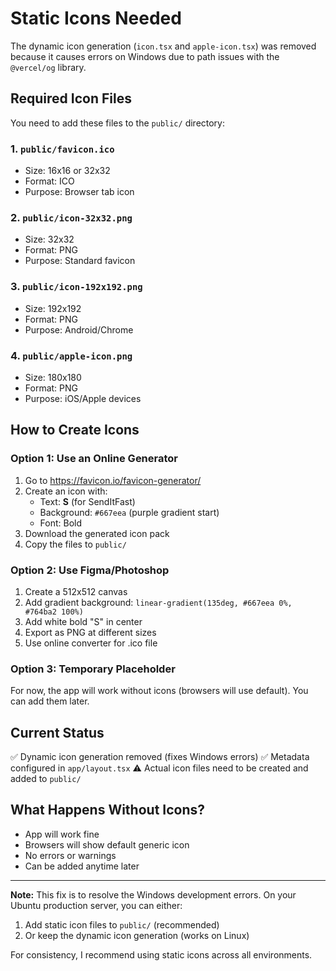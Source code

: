 # Static Icons Needed

The dynamic icon generation (`icon.tsx` and `apple-icon.tsx`) was removed because it causes errors on Windows due to path issues with the `@vercel/og` library.

## Required Icon Files

You need to add these files to the `public/` directory:

### 1. `public/favicon.ico`
- Size: 16x16 or 32x32
- Format: ICO
- Purpose: Browser tab icon

### 2. `public/icon-32x32.png`
- Size: 32x32
- Format: PNG
- Purpose: Standard favicon

### 3. `public/icon-192x192.png`
- Size: 192x192
- Format: PNG
- Purpose: Android/Chrome

### 4. `public/apple-icon.png`
- Size: 180x180
- Format: PNG
- Purpose: iOS/Apple devices

## How to Create Icons

### Option 1: Use an Online Generator
1. Go to https://favicon.io/favicon-generator/
2. Create an icon with:
   - Text: **S** (for SendItFast)
   - Background: `#667eea` (purple gradient start)
   - Font: Bold
3. Download the generated icon pack
4. Copy the files to `public/`

### Option 2: Use Figma/Photoshop
1. Create a 512x512 canvas
2. Add gradient background: `linear-gradient(135deg, #667eea 0%, #764ba2 100%)`
3. Add white bold "S" in center
4. Export as PNG at different sizes
5. Use online converter for .ico file

### Option 3: Temporary Placeholder
For now, the app will work without icons (browsers will use default). You can add them later.

## Current Status

✅ Dynamic icon generation removed (fixes Windows errors)
✅ Metadata configured in `app/layout.tsx`
⚠️ Actual icon files need to be created and added to `public/`

## What Happens Without Icons?

- App will work fine
- Browsers will show default generic icon
- No errors or warnings
- Can be added anytime later

---

**Note:** This fix is to resolve the Windows development errors. On your Ubuntu production server, you can either:
1. Add static icon files to `public/` (recommended)
2. Or keep the dynamic icon generation (works on Linux)

For consistency, I recommend using static icons across all environments.

